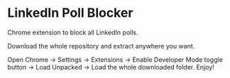 # LinkedIn Poll Blocker
Chrome extension to block all LinkedIn polls.

Download the whole repository and extract anywhere you want.

Open Chrome -> Settings -> Extensions -> Enable Developer Mode toggle button -> Load Unpacked -> Load the whole downloaded folder. Enjoy!
